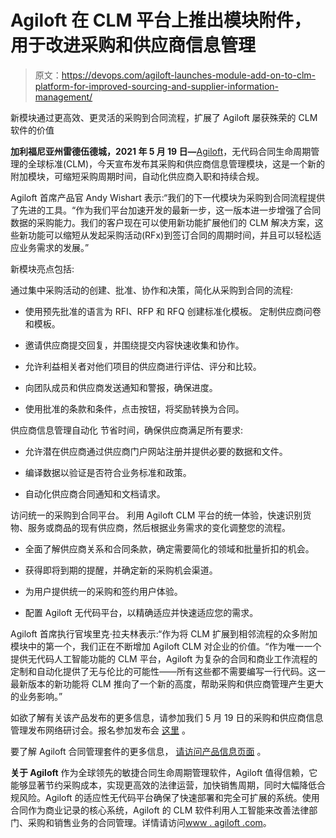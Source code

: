 # Agiloft 在 CLM 平台上推出模块附件，用于改进采购和供应商信息管理

> 原文：<https://devops.com/agiloft-launches-module-add-on-to-clm-platform-for-improved-sourcing-and-supplier-information-management/>

新模块通过更高效、更灵活的采购到合同流程，扩展了 Agiloft 屡获殊荣的 CLM 软件的价值

**加利福尼亚州雷德伍德城，2021 年 5 月 19 日—**[Agiloft](https://www.agiloft.com/)，无代码合同生命周期管理的全球标准(CLM)，今天宣布发布其采购和供应商信息管理模块，这是一个新的附加模块，可缩短采购周期时间，自动化供应商入职和持续合规。

Agiloft 首席产品官 Andy Wishart 表示:“我们的下一代模块为采购到合同流程提供了先进的工具。“作为我们平台加速开发的最新一步，这一版本进一步增强了合同数据的采购能力。我们的客户现在可以使用新功能扩展他们的 CLM 解决方案，这些新功能可以缩短从发起采购活动(RFx)到签订合同的周期时间，并且可以轻松适应业务需求的发展。”

新模块亮点包括:

通过集中采购活动的创建、批准、协作和决策，简化从采购到合同的流程:

*   使用预先批准的语言为 RFI、RFP 和 RFQ 创建标准化模板。 定制供应商问卷和模板。

*   邀请供应商提交回复，并围绕提交内容快速收集和协作。

*   允许利益相关者对他们项目的供应商进行评估、评分和比较。

*   向团队成员和供应商发送通知和警报，确保进度。

*   使用批准的条款和条件，点击按钮，将奖励转换为合同。

供应商信息管理自动化 节省时间，确保供应商满足所有要求:

*   允许潜在供应商通过供应商门户网站注册并提供必要的数据和文件。

*   编译数据以验证是否符合业务标准和政策。

*   自动化供应商合同通知和文档请求。

访问统一的采购到合同平台。 利用 Agiloft CLM 平台的统一体验，快速识别货物、服务或商品的现有供应商，然后根据业务需求的变化调整您的流程。

*   全面了解供应商关系和合同条款，确定需要简化的领域和批量折扣的机会。

*   获得即将到期的提醒，并确定新的采购机会渠道。

*   为用户提供统一的采购和签约用户体验。

*   配置 Agiloft 无代码平台，以精确适应并快速适应您的需求。

Agiloft 首席执行官埃里克·拉夫林表示:“作为将 CLM 扩展到相邻流程的众多附加模块中的第一个，我们正在不断增加 Agiloft CLM 对企业的价值。“作为唯一一个提供无代码人工智能功能的 CLM 平台，Agiloft 为复杂的合同和商业工作流程的定制和自动化提供了无与伦比的可能性——所有这些都不需要编写一行代码。这一最新版本的新功能将 CLM 推向了一个新的高度，帮助采购和供应商管理产生更大的业务影响。”

如欲了解有关该产品发布的更多信息，请参加我们 5 月 19 日的采购和供应商信息管理发布网络研讨会。报名参加发布会 [这里](https://resources.agiloft.com/sourcing-sim-release-webinar) 。

要了解 Agiloft 合同管理套件的更多信息， [请访问产品信息页面](https://www.agiloft.com/contract-management.htm) 。

**关于 Agiloft**
作为全球领先的敏捷合同生命周期管理软件，Agiloft 值得信赖，它能够显著节约采购成本，实现更高效的法律运营，加快销售周期，同时大幅降低合规风险。Agiloft 的适应性无代码平台确保了快速部署和完全可扩展的系统。使用合同作为商业记录的核心系统，Agiloft 的<wbr> CLM 软件利用人工智能来改善法律部门、采购和销售业务的合同管理。详情请访问[www . agiloft .<wbr>com](http://www.agiloft.com/)。